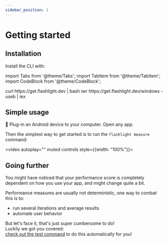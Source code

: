```yaml
---
sidebar_position: 1
---
```


# Getting started

## Installation

Install the CLI with:

import Tabs from '@theme/Tabs';
import TabItem from '@theme/TabItem';
import CodeBlock from '@theme/CodeBlock';

<Tabs>
  <TabItem value="unix" label="macOS/Linux" default>
    <CodeBlock language="bash">
      curl https://get.flashlight.dev | bash
    </CodeBlock>
  </TabItem>
  <TabItem value="windows" label="Windows">
    <CodeBlock language="bash">
      iwr https://get.flashlight.dev/windows -useb | iex
    </CodeBlock>
  </TabItem>
</Tabs>

## Simple usage

🔌 Plug-in an Android device to your computer. Open any app.

Then the simplest way to get started is to run the `flashlight measure` command:

<video autoplay="" muted controls style={{width: "100%"}}>

  <source src="https://github.com/bamlab/flashlight/assets/4534323/4038a342-f145-4c3b-8cde-17949bf52612"/>
</video>

## Going further

You might have noticed that your performance score is completely dependent on how you use your app, and might change quite a bit.

Performance measures are usually not deterministic, one way to combat this is to:

- run several iterations and average results
- automate user behavior

But let's face it, that's just super cumbersome to do!  
Luckily we got you covered:  
[check out the test command](test) to do this automatically for you!
